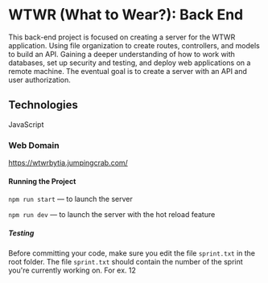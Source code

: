 # WTWR (What to Wear?): Back End

This back-end project is focused on creating a server for the WTWR application. Using file organization to create routes, controllers, and models to build an API. Gaining a deeper understanding of how to work with databases, set up security and testing, and deploy web applications on a remote machine. The eventual goal is to create a server with an API and user authorization.

## Technologies

JavaScript

### Web Domain

https://wtwrbytia.jumpingcrab.com/

#### Running the Project

`npm run start` — to launch the server

`npm run dev` — to launch the server with the hot reload feature

##### Testing

Before committing your code, make sure you edit the file `sprint.txt` in the root folder. The file `sprint.txt` should contain the number of the sprint you're currently working on. For ex. 12
